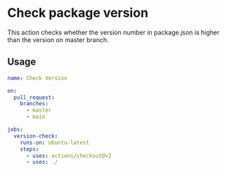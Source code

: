 # Check package version

This action checks whether the version number in package.json is higher than the version on master branch.

## Usage

```yaml
name: Check Version

on:
  pull_request:
    branches:
      - master
      - main

jobs:
  version-check:
    runs-on: ubuntu-latest
    steps:
      - uses: actions/checkout@v2
      - uses: ./
```
